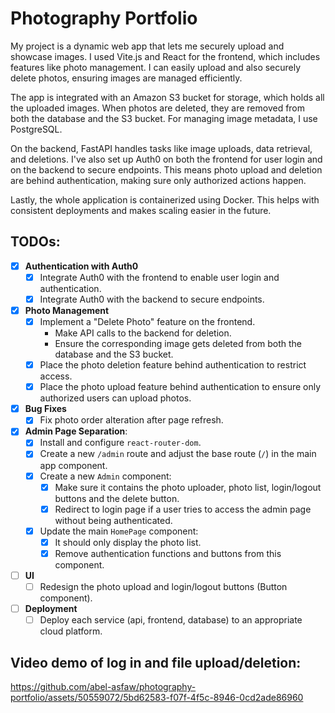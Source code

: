 # Photography Portfolio
My project is a dynamic web app that lets me securely upload and showcase images. I used Vite.js and React for the frontend, which includes features like photo management. I can easily upload and also securely delete photos, ensuring images are managed efficiently.

The app is integrated with an Amazon S3 bucket for storage, which holds all the uploaded images. When photos are deleted, they are removed from both the database and the S3 bucket. For managing image metadata, I use PostgreSQL.

On the backend, FastAPI handles tasks like image uploads, data retrieval, and deletions. I've also set up Auth0 on both the frontend for user login and on the backend to secure endpoints. This means photo upload and deletion are behind authentication, making sure only authorized actions happen.

Lastly, the whole application is containerized using Docker. This helps with consistent deployments and makes scaling easier in the future.

## TODOs:
- [x] **Authentication with Auth0**
  - [x] Integrate Auth0 with the frontend to enable user login and authentication.
  - [x] Integrate Auth0 with the backend to secure endpoints.

- [x] **Photo Management**
  - [x] Implement a "Delete Photo" feature on the frontend.
    - Make API calls to the backend for deletion.
    - Ensure the corresponding image gets deleted from both the database and the S3 bucket.
  - [x] Place the photo deletion feature behind authentication to restrict access.
  - [x] Place the photo upload feature behind authentication to ensure only authorized users can upload photos.

- [x] **Bug Fixes**
  - [x] Fix photo order alteration after page refresh.

- [x] **Admin Page Separation**:
  - [x] Install and configure `react-router-dom`.
  - [x] Create a new `/admin` route and adjust the base route (`/`) in the main app component.
  - [x] Create a new `Admin` component:
    - [x] Make sure it contains the photo uploader, photo list, login/logout buttons and the delete button.
    - [x] Redirect to login page if a user tries to access the admin page without being authenticated.
  - [x] Update the main `HomePage` component:
    - [x] It should only display the photo list.
    - [x] Remove authentication functions and buttons from this component.

- [ ] **UI**
  - [ ] Redesign the photo upload and login/logout buttons (Button component).

- [ ] **Deployment**
  - [ ] Deploy each service (api, frontend, database) to an appropriate cloud platform.

## Video demo of log in and file upload/deletion:

https://github.com/abel-asfaw/photography-portfolio/assets/50559072/5bd62583-f07f-4f5c-8946-0cd2ade86960
